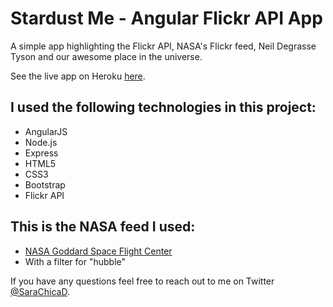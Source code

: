 Stardust Me - Angular Flickr API App
====================================

A simple app highlighting the Flickr API, NASA's Flickr feed, Neil Degrasse Tyson and our awesome place in the universe.

See the live app on Heroku [here](https://stardustme.herokuapp.com/#/feed).


I used the following technologies in this project:
----
- AngularJS
- Node.js
- Express
- HTML5
- CSS3
- Bootstrap
- Flickr API

This is the NASA feed I used:
----
- [NASA Goddard Space Flight Center](https://www.flickr.com/photos/gsfc/)
- With a filter for "hubble"

If you have any questions feel free to reach out to me on Twitter [@SaraChicaD](https://twitter.com/SaraChicaD).
